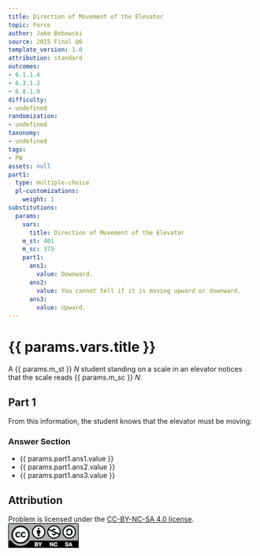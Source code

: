 ```yaml
---
title: Direction of Movement of the Elevator
topic: Force
author: Jake Bobowski
source: 2015 Final Q6
template_version: 1.0
attribution: standard
outcomes:
- 6.1.1.4
- 6.3.1.2
- 6.8.1.0
difficulty:
- undefined
randomization:
- undefined
taxonomy:
- undefined
tags:
- PW
assets: null
part1:
  type: multiple-choice
  pl-customizations:
    weight: 1
substitutions:
  params:
    vars:
      title: Direction of Movement of the Elevator
    m_st: 401
    m_sc: 375
    part1:
      ans1:
        value: Downward.
      ans2:
        value: You cannot tell if it is moving upward or downward.
      ans3:
        value: Upward.
---
```

# {{ params.vars.title }}
A {{ params.m_st }} $N$ student standing on a scale in an elevator notices that the scale reads {{ params.m_sc }} $N$.

## Part 1

From this information, the student knows that the elevator must be moving:

### Answer Section

- {{ params.part1.ans1.value }}
- {{ params.part1.ans2.value }}
- {{ params.part1.ans3.value }}

## Attribution

Problem is licensed under the [CC-BY-NC-SA 4.0 license](https://creativecommons.org/licenses/by-nc-sa/4.0/).<br> ![The Creative Commons 4.0 license requiring attribution-BY, non-commercial-NC, and share-alike-SA license.](https://raw.githubusercontent.com/firasm/bits/master/by-nc-sa.png)